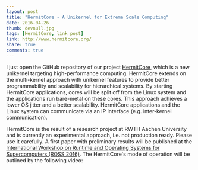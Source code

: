 ```yaml
---
layout: post
title: "HermitCore - A Unikernel for Extreme Scale Computing"
date: 2016-04-26
thumb: devnull.jpg
tags: [HermitCore, link post]
link: http://www.hermitcore.org/
share: true
comments: true
---
```


I just open the GitHub repository of our project [HermitCore](http://www.hermitcore.org/), which is a new unikernel targeting high-performance computing.
HermitCore extends on the multi-kernel approach with unikernel features to provide better programmability and scalability for hierarchical systems.
By starting HermitCore applications, cores will be split off from the Linux system and the applications run bare-metal on these cores.
This approach achieves a lower OS jitter and a better scalability. HermitCore applications and the Linux system can communicate via an IP interface (e.g. inter-kernel communication).

HermitCore is the result of a research project at RWTH Aachen University and is currently an experimental approach, i.e. not production ready. Please use it carefully.
A first paper with preliminary results will be published at the [International Workshop on Runtime and Operating Systems for Supercomputers (ROSS 2016)](http://www.mcs.anl.gov/events/workshops/ross/2016/).
The HermitCore's mode of operation will be outlined by the following video:

<p>
<script type="text/javascript" src="https://asciinema.org/a/06yk7ltvvos9l626ut6xk9h7b.js" id="asciicast-06yk7ltvvos9l626ut6xk9h7b" async></script>
</p>
